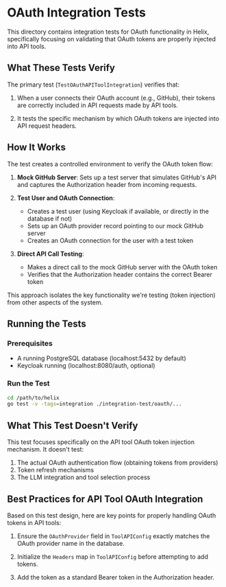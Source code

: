 # OAuth Integration Tests

This directory contains integration tests for OAuth functionality in Helix, specifically focusing on validating that OAuth tokens are properly injected into API tools.

## What These Tests Verify

The primary test (`TestOAuthAPIToolIntegration`) verifies that:

1. When a user connects their OAuth account (e.g., GitHub), their tokens are correctly included in API requests made by API tools.

2. It tests the specific mechanism by which OAuth tokens are injected into API request headers.

## How It Works

The test creates a controlled environment to verify the OAuth token flow:

1. **Mock GitHub Server**: Sets up a test server that simulates GitHub's API and captures the Authorization header from incoming requests.

2. **Test User and OAuth Connection**:
   - Creates a test user (using Keycloak if available, or directly in the database if not)
   - Sets up an OAuth provider record pointing to our mock GitHub server
   - Creates an OAuth connection for the user with a test token

3. **Direct API Call Testing**:
   - Makes a direct call to the mock GitHub server with the OAuth token
   - Verifies that the Authorization header contains the correct Bearer token

This approach isolates the key functionality we're testing (token injection) from other aspects of the system.

## Running the Tests

### Prerequisites

- A running PostgreSQL database (localhost:5432 by default)
- Keycloak running (localhost:8080/auth, optional)

### Run the Test

```bash
cd /path/to/helix
go test -v -tags=integration ./integration-test/oauth/...
```

## What This Test Doesn't Verify

This test focuses specifically on the API tool OAuth token injection mechanism. It doesn't test:

1. The actual OAuth authentication flow (obtaining tokens from providers)
2. Token refresh mechanisms
3. The LLM integration and tool selection process

## Best Practices for API Tool OAuth Integration

Based on this test design, here are key points for properly handling OAuth tokens in API tools:

1. Ensure the `OAuthProvider` field in `ToolAPIConfig` exactly matches the OAuth provider name in the database.

2. Initialize the `Headers` map in `ToolAPIConfig` before attempting to add tokens.

3. Add the token as a standard Bearer token in the Authorization header. 